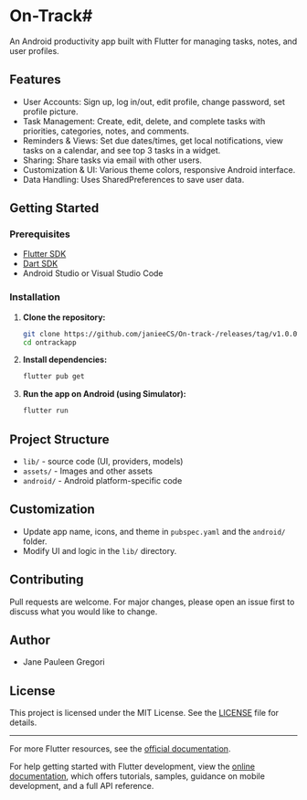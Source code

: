 # On-Track#

An Android productivity app built with Flutter for managing tasks, notes, and user profiles.

## Features

- User Accounts: Sign up, log in/out, edit profile, change password, set profile picture.
- Task Management: Create, edit, delete, and complete tasks with priorities, categories, notes, and comments.
- Reminders & Views: Set due dates/times, get local notifications, view tasks on a calendar, and see top 3 tasks in a widget.
- Sharing: Share tasks via email with other users.
- Customization & UI: Various theme colors, responsive Android interface.
- Data Handling: Uses SharedPreferences to save user data.


## Getting Started

### Prerequisites

- [Flutter SDK](https://docs.flutter.dev/get-started/install)
- [Dart SDK](https://dart.dev/get-dart)
- Android Studio or Visual Studio Code

### Installation

1. **Clone the repository:**
   ```sh
   git clone https://github.com/janieeCS/On-track-/releases/tag/v1.0.0%2B1
   cd ontrackapp
   ```

2. **Install dependencies:**
   ```sh
   flutter pub get
   ```

3. **Run the app on Android (using Simulator):**
   ```sh
   flutter run
   ```



## Project Structure

- `lib/` - source code (UI, providers, models)
- `assets/` - Images and other assets
- `android/` - Android platform-specific code

## Customization

- Update app name, icons, and theme in `pubspec.yaml` and the `android/` folder.
- Modify UI and logic in the `lib/` directory.

## Contributing

Pull requests are welcome. For major changes, please open an issue first to discuss what you would like to change.

## Author

- Jane Pauleen Gregori

## License

This project is licensed under the MIT License. See the [LICENSE](LICENSE) file for details.

---

For more Flutter resources, see the [official documentation](https://docs.flutter.dev/).

For help getting started with Flutter development, view the
[online documentation](https://docs.flutter.dev/), which offers tutorials,
samples, guidance on mobile development, and a full API reference.
